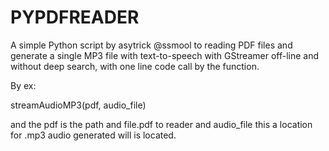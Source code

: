 # PYPDFREADER
A simple Python script by asytrick @ssmool to reading PDF files and generate a single MP3 file with text-to-speech with GStreamer off-line and without deep search, with one line code call by the function.

By ex:

streamAudioMP3(pdf, audio_file)

and the pdf is the path and file.pdf to reader and audio_file this a location for .mp3 audio generated will is located.

